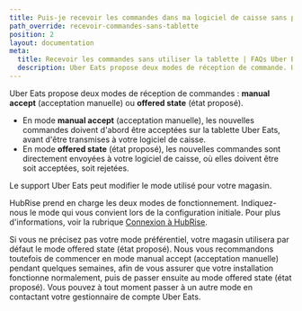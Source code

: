 ```yaml
---
title: Puis-je recevoir les commandes dans ma logiciel de caisse sans passer par les tablettes Uber Eats ?
path_override: recevoir-commandes-sans-tablette
position: 2
layout: documentation
meta:
  title: Recevoir les commandes sans utiliser la tablette | FAQs Uber Eats | HubRise
  description: Uber Eats propose deux modes de réception de commande. Un de ces modes vous permet de recevoir les commandes Uber Eats dans votre caisse, sans utiliser la tablette Uber Eats.
---
```


Uber Eats propose deux modes de réception de commandes : **manual accept** (acceptation manuelle) ou **offered state** (état proposé).

- En mode **manual accept** (acceptation manuelle), les nouvelles commandes doivent d'abord être acceptées sur la tablette Uber Eats, avant d'être transmises à votre logiciel de caisse.
- En mode **offered state** (état proposé), les nouvelles commandes sont directement envoyées à votre logiciel de caisse, où elles doivent être soit acceptées, soit rejetées.

Le support Uber Eats peut modifier le mode utilisé pour votre magasin.

HubRise prend en charge les deux modes de fonctionnement. Indiquez-nous le mode qui vous convient lors de la configuration initiale. Pour plus d'informations, voir la rubrique [Connexion à HubRise](/apps/uber-eats/connect-hubrise).

Si vous ne précisez pas votre mode préférentiel, votre magasin utilisera par défaut le mode offered state (état proposé). Nous vous recommandons toutefois de commencer en mode manual accept (acceptation manuelle) pendant quelques semaines, afin de vous assurer que votre installation fonctionne normalement, puis de passer ensuite au mode offered state (état proposé). Vous pouvez à tout moment passer à un autre mode en contactant votre gestionnaire de compte Uber Eats.
